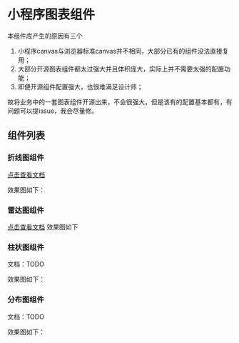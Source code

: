 # 小程序图表组件
本组件库产生的原因有三个

 1. 小程序canvas与浏览器标准canvas并不相同，大部分已有的组件没法直接复用；
 2. 大部分开源图表组件都太过强大并且体积庞大，实际上并不需要太强的配置功能；
 3. 即便开源组件配置强大，也很难满足设计师；

故将业务中的一套图表组件开源出来，不会很强大，但是该有的配置基本都有，有问题可以提issue，我会尽量修。
 
## 组件列表

### 折线图组件

[点击查看文档](https://github.com/yuanzm/miniapp-charts/blob/master/doc/README.md)

效果图如下：

### 雷达图组件
[点击查看文档](https://github.com/yuanzm/miniapp-charts/blob/master/doc/radar.md)
效果图如下

### 柱状图组件
文档：TODO

效果图如下：

### 分布图组件
文档：TODO

效果图如下：

